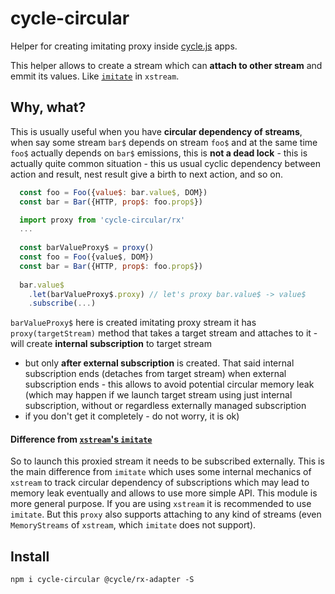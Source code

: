 # cycle-circular

Helper for creating imitating proxy inside [cycle.js](http://cycle.js.org)
apps.

This helper allows to create a stream which can **attach to other stream**
and emmit its values. Like [`imitate`](https://github.com/staltz/xstream#imitate) 
in `xstream`.

## Why, what?

This is usually useful when you have **circular dependency of streams**, 
when say some stream `bar$` depends on stream `foo$` and at the same time
`foo$` actually depends on `bar$` emissions, this 
is **not a dead lock** - this is actually quite common situation - 
this us usual cyclic dependency between action and result, nest result 
give a birth to next action, and so on.

```js
  const foo = Foo({value$: bar.value$, DOM})
  const bar = Bar({HTTP, prop$: foo.prop$})
```

```js
  import proxy from 'cycle-circular/rx'  
  ...
  
  const barValueProxy$ = proxy()   
  const foo = Foo({value$, DOM})
  const bar = Bar({HTTP, prop$: foo.prop$})
  
  bar.value$
    .let(barValueProxy$.proxy) // let's proxy bar.value$ -> value$ 
    .subscribe(...)    
```
`barValueProxy$` here is created imitating proxy stream it has 
`proxy(targetStream)` method  that takes a target stream 
and attaches to it - will create **internal subscription** to target stream 
- but only **after external subscription** is created. 
That said internal subscription ends (detaches from target stream) 
when external subscription ends - this allows to avoid potential 
circular memory leak (which may happen if we launch target 
stream using just internal subscription, without or regardless 
externally managed subscription 
- if you don't get it completely - do not worry, it is ok)

####  Difference from [`xstream`'s `imitate`](https://github.com/staltz/xstream#imitate) 

So to launch this proxied stream it needs to be subscribed externally.
This is the main difference from `imitate` which uses some internal 
mechanics of `xstream` to track circular dependency of subscriptions
which may lead to memory leak eventually and allows to use more simple API. 
This module is more general purpose.
If you are using `xstream` it is recommended to use `imitate`. But 
this `proxy` also supports attaching to any kind of streams 
(even `MemoryStreams` of `xstream`, which `imitate` does not support).

## Install
```
npm i cycle-circular @cycle/rx-adapter -S
```